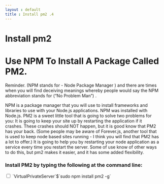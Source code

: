 ```yaml
---
layout : default
title : Install pm2 .4
---
```

# Install pm2

# Use NPM To Install A Package Called PM2.

Reminder. (NPM stands for - Node Package Manager ) and there are times when you will find deceiving meanings whereby people would say the NPM abbreviation stands for  (“No Problem Man”) .

NPM is a package manager that you will use to install frameworks and libraries to use with your Node.js applications. NPM was installed with Node.js. PM2 is a sweet little tool that is going to solve two problems for you:
It is going to keep your site up by restarting the application if it crashes. These crashes should NOT happen, but it is good know that PM2 has your back. (Some people may be aware of Forever.js, another tool that is used to keep node based sites running - I think you will find that PM2 has a lot to offer.)
It is going to help you by restarting your node application as a service every time you restart the server. Some of use know of other ways to do this, but pm2 makes it easier, and it has some added flexibility.

<h3>Install PM2 by typing the following at the command line:</h3>
<input type="checkbox" class="sidebar-checkbox" id="sidebar-checkbox">
`VirtualPrivateServer`$`sudo npm install pm2 -g`

